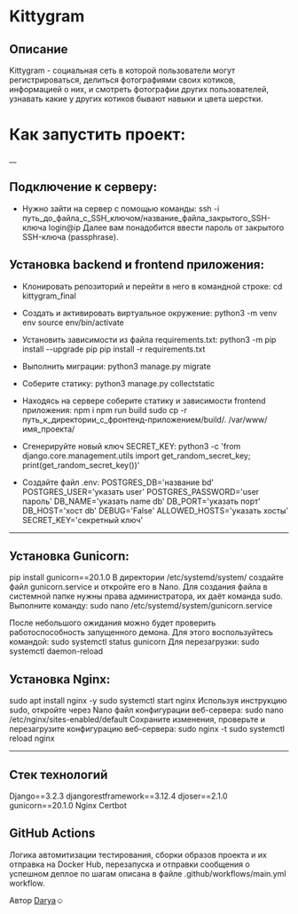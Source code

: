 # Kittygram

## Описание

Kittygram - социальная сеть в которой пользователи могут регистрироваться, делиться фотографиями своих котиков, информацией о них, и смотреть фотографии других пользователей, узнавать какие у других котиков бывают навыки и цвета шерстки.

# Как запустить проект:
__
## Подключение к серверу:

* Нужно зайти на сервер с помощью команды:
ssh -i путь_до_файла_с_SSH_ключом/название_файла_закрытого_SSH-ключа login@ip 
Далее вам понадобится ввести пароль от закрытого SSH-ключа (passphrase).

## Установка backend и frontend приложения:

* Клонировать репозиторий и перейти в него в командной строке:
cd kittygram_final

* Cоздать и активировать виртуальное окружение:
python3 -m venv env
source env/bin/activate

* Установить зависимости из файла requirements.txt:
python3 -m pip install --upgrade pip
pip install -r requirements.txt

* Выполнить миграции:
python3 manage.py migrate

* Соберите статику:
python3 manage.py collectstatic

* Находясь на сервере соберите статику  и зависимости frontend приложения:
npm i
npm run build
sudo cp -r путь_к_директории_с_фронтенд-приложением/build/. /var/www/имя_проекта/

* Сгенерируйте новый ключ SECRET_KEY:
python3 -c 'from django.core.management.utils import get_random_secret_key; print(get_random_secret_key())'

* Создайте файл .env:
POSTGRES_DB='название bd'
POSTGRES_USER='указать user'
POSTGRES_PASSWORD='user пароль'
DB_NAME='указать name db'
DB_PORT='указать порт'
DB_HOST='хост db'
DEBUG='False'
ALLOWED_HOSTS='указать хосты'
SECRET_KEY='секретный ключ'
___

## Установка Gunicorn:
pip install gunicorn==20.1.0
В директории /etc/systemd/system/ создайте файл gunicorn.service и откройте его в Nano. Для создания файла в системной папке нужны права администратора, их даёт команда sudo. Выполните команду:
sudo nano /etc/systemd/system/gunicorn.service  

После небольшого ожидания можно будет проверить работоспособность запущенного демона. Для этого воспользуйтесь командой:
sudo systemctl status gunicorn
Для перезагрузки:
sudo systemctl daemon-reload

## Установка Nginx:
sudo apt install nginx -y
sudo systemctl start nginx
Используя инструкцию sudo, откройте через Nano файл конфигурации веб-сервера: 
sudo nano /etc/nginx/sites-enabled/default
Сохраните изменения, проверьте и перезагрузите конфигурацию веб-сервера:
sudo nginx -t
sudo systemctl reload nginx 
___

## Стек технологий

Django==3.2.3
djangorestframework==3.12.4
djoser==2.1.0
gunicorn==20.1.0
Nginx
Certbot

## GitHub Actions

Логика автомитизации тестирования, сборки образов проекта и их отправка на Docker Hub, перезапуска и отправки сообщения о успешном деплое по шагам описана в файле .github/workflows/main.yml workflow.


Автор [Darya](https://github.com/PopkovaDar):relaxed:
